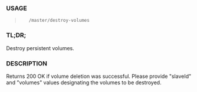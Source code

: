<!--- This is an automatically generated file. DO NOT EDIT! --->

### USAGE ###
>        /master/destroy-volumes

### TL;DR; ###
Destroy persistent volumes.

### DESCRIPTION ###
Returns 200 OK if volume deletion was successful.
Please provide "slaveId" and "volumes" values designating
the volumes to be destroyed.